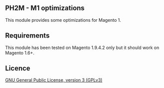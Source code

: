 PH2M - M1 optimizations
-----------------------
This module provides some optimizations for Magento 1.

Requirements
------------
This module has been tested on Magento 1.9.4.2 only but it should work on Magento 1.6+.

Licence
-------
[GNU General Public License, version 3 (GPLv3)](http://opensource.org/licenses/gpl-3.0)